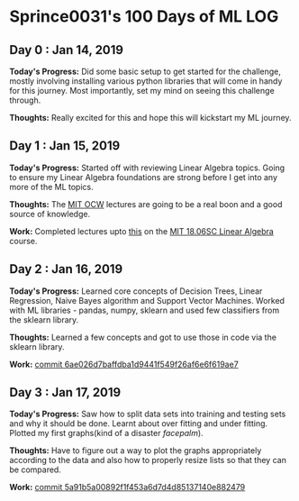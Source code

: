 # Sprince0031's 100 Days of ML LOG

## Day 0 : Jan 14, 2019

<b> Today's Progress:</b> Did some basic setup to get started for the challenge, mostly involving installing various python libraries that will come in handy for this journey. Most importantly, set my mind on seeing this challenge through.

<b> Thoughts:</b> Really excited for this and hope this will kickstart my ML journey.

## Day 1 : Jan 15, 2019

<b> Today's Progress:</b> Started off with reviewing Linear Algebra topics. Going to ensure my Linear Algebra foundations are strong before I get into any more of the ML topics.

<b> Thoughts:</b> The <a href="https://ocw.mit.edu/">MIT OCW</a> lectures are going to be a real boon and a good source of knowledge.

<b> Work:</b> Completed lectures upto <a href="https://www.youtube.com/watch?v=QVKj3LADCnA&list=PL221E2BBF13BECF6C&index=6">this</a> on the <a href="https://ocw.mit.edu/courses/mathematics/18-06-linear-algebra-spring-2010/index.htm">MIT 18.06SC Linear Algebra</a> course.

## Day 2 : Jan 16, 2019

<b> Today's Progress:</b> Learned core concepts of Decision Trees, Linear Regression, Naive Bayes algorithm and Support Vector Machines. Worked with ML libraries - pandas, numpy, sklearn and used few classifiers from the sklearn library.

<b> Thoughts:</b> Learned a few concepts and got to use those in code via the sklearn library.

<b> Work:</b> <a href="https://github.com/sprince0031/100-Days-Of-ML/commit/6ae026d7baffdba1d9441f549f26af6e6f619ae7">commit 6ae026d7baffdba1d9441f549f26af6e6f619ae7</a>

## Day 3 : Jan 17, 2019

<b> Today's Progress:</b> Saw how to split data sets into training and testing sets and why it should be done. Learnt about over fitting and under fitting. Plotted my first graphs(kind of a disaster *facepalm*).

<b> Thoughts:</b> Have to figure out a way to plot the graphs appropriately according to the data and also how to properly resize lists so that they can be compared.

<b> Work:</b> <a href="https://github.com/sprince0031/100-Days-Of-ML/commit/5a91b5a00892f1f453a6d7d4d85137140e882479">commit 5a91b5a00892f1f453a6d7d4d85137140e882479</a>
